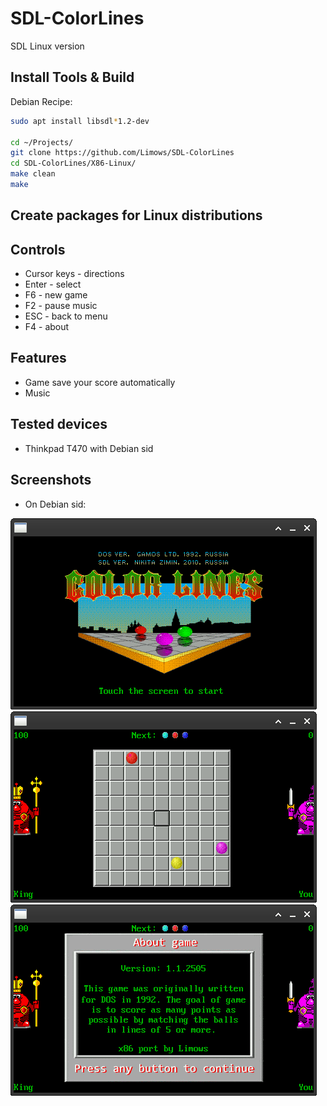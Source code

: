 # SDL-ColorLines

SDL Linux version

## Install Tools & Build

Debian Recipe:

```sh
sudo apt install libsdl*1.2-dev

cd ~/Projects/
git clone https://github.com/Limows/SDL-ColorLines
cd SDL-ColorLines/X86-Linux/
make clean
make
```

## Create packages for Linux distributions

## Controls

 - Cursor keys - directions
 - Enter - select
 - F6 - new game
 - F2 - pause music
 - ESC - back to menu
 - F4 - about

## Features

 - Game save your score automatically
 - Music

## Tested devices

 - Thinkpad T470 with Debian sid

## Screenshots

- On Debian sid:

![LINUX_title](screenshots/title.png)
![LINUX_game](screenshots/game.png)
![LINUX_about](screenshots/about.png)
